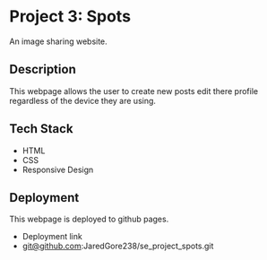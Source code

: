 # Project 3: Spots

An image sharing website.

## Description

This webpage allows the user to create new posts edit there profile
regardless of the device they are using.

## Tech Stack

- HTML
- CSS
- Responsive Design

## Deployment

This webpage is deployed to github pages.

- Deployment link
- git@github.com:JaredGore238/se_project_spots.git
